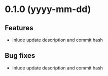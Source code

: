 # 0.1.0 (yyyy-mm-dd)

## Features

* Inlude update description and commit hash

## Bug fixes

* Inlude update description and commit hash






